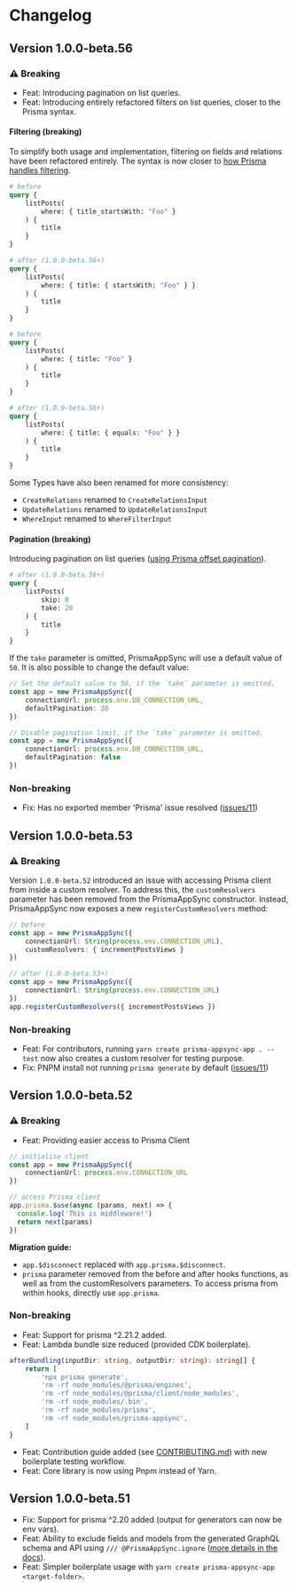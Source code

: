 # Changelog

## Version 1.0.0-beta.56

### ⚠️ Breaking

- Feat: Introducing pagination on list queries.
- Feat: Introducing entirely refactored filters on list queries, closer to the Prisma syntax.

#### Filtering (breaking)

To simplify both usage and implementation, filtering on fields and relations have been refactored entirely. The syntax is now closer to [how Prisma handles filtering](https://www.prisma.io/docs/reference/api-reference/prisma-client-reference#filter-conditions-and-operators).

```graphql
# before
query {
    listPosts(
        where: { title_startsWith: "Foo" }
    ) {
        title
    }
}

# after (1.0.0-beta.56+)
query {
    listPosts(
        where: { title: { startsWith: "Foo" } }
    ) {
        title
    }
}
```

```graphql
# before
query {
    listPosts(
        where: { title: "Foo" }
    ) {
        title
    }
}

# after (1.0.0-beta.56+)
query {
    listPosts(
        where: { title: { equals: "Foo" } }
    ) {
        title
    }
}
```

Some Types have also been renamed for more consistency:

- `CreateRelations` renamed to `CreateRelationsInput`
- `UpdateRelations` renamed to `UpdateRelationsInput`
- `WhereInput` renamed to `WhereFilterInput`

#### Pagination (breaking)

Introducing pagination on list queries ([using Prisma offset pagination](https://www.prisma.io/docs/concepts/components/prisma-client/pagination)).

```graphql
# after (1.0.0-beta.56+)
query {
    listPosts(
        skip: 0
        take: 20
    ) {
        title
    }
}
```

If the `take` parameter is omitted, PrismaAppSync will use a default value of `50`. It is also possible to change the default value:

```typescript
// Set the default value to 50, if the `take` parameter is omitted.
const app = new PrismaAppSync({
    connectionUrl: process.env.DB_CONNECTION_URL,
    defaultPagination: 20
})

// Disable pagination limit, if the `take` parameter is omitted.
const app = new PrismaAppSync({
    connectionUrl: process.env.DB_CONNECTION_URL,
    defaultPagination: false
})
```

### Non-breaking

- Fix: Has no exported member 'Prisma' issue resolved ([issues/11](https://github.com/maoosi/prisma-appsync/issues/11))

## Version 1.0.0-beta.53

### ⚠️ Breaking

Version `1.0.0-beta.52` introduced an issue with accessing Prisma client from inside a custom resolver. To address this, the `customResolvers` parameter has been removed from the PrismaAppSync constructor. Instead, PrismaAppSync now exposes a new `registerCustomResolvers` method:

```typescript
// before
const app = new PrismaAppSync({
    connectionUrl: String(process.env.CONNECTION_URL),
    customResolvers: { incrementPostsViews }
})

// after (1.0.0-beta.53+)
const app = new PrismaAppSync({
    connectionUrl: String(process.env.CONNECTION_URL)
})
app.registerCustomResolvers({ incrementPostsViews })
```

### Non-breaking

- Feat: For contributors, running `yarn create prisma-appsync-app . --test` now also creates a custom resolver for testing purpose.
- Fix: PNPM install not running `prisma generate` by default ([issues/11](https://github.com/maoosi/prisma-appsync/issues/11))

## Version 1.0.0-beta.52

### ⚠️ Breaking

- Feat: Providing easier access to Prisma Client

```typescript
// initialise client
const app = new PrismaAppSync({
    connectionUrl: process.env.CONNECTION_URL
})

// access Prisma client
app.prisma.$use(async (params, next) => {
  console.log('This is middleware!')
  return next(params)
})
```

**Migration guide:**

- `app.$disconnect` replaced with `app.prisma.$disconnect`.
- `prisma` parameter removed from the before and after hooks functions, as well as from the customResolvers parameters. To access prisma from within hooks, directly use `app.prisma`.

### Non-breaking

- Feat: Support for prisma ^2.21.2 added.
- Feat: Lambda bundle size reduced (provided CDK boilerplate).

```typescript
afterBundling(inputDir: string, outputDir: string): string[] {
    return [
        'npx prisma generate', 
        'rm -rf node_modules/@prisma/engines', 
        'rm -rf node_modules/@prisma/client/node_modules', 
        'rm -rf node_modules/.bin', 
        'rm -rf node_modules/prisma',
        'rm -rf node_modules/prisma-appsync',
    ]
}
```

- Feat: Contribution guide added (see [CONTRIBUTING.md](CONTRIBUTING.md)) with new boilerplate testing workflow.
- Feat: Core library is now using Pnpm instead of Yarn.

## Version 1.0.0-beta.51

- Fix: Support for prisma ^2.20 added (output for generators can now be env vars).
- Feat: Ability to exclude fields and models from the generated GraphQL schema and API using `/// @PrismaAppSync.ignore` ([more details in the docs](https://prisma-appsync.vercel.app/guides/ignore.html)).
- Feat: Simpler boilerplate usage with `yarn create prisma-appsync-app <target-folder>`.
